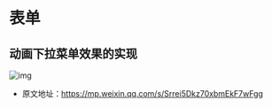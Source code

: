 # 表单

## 动画下拉菜单效果的实现

![img](/images/html/css/code/form/10001.gif)

- 原文地址：https://mp.weixin.qq.com/s/Srrei5Dkz70xbmEkF7wFgg



